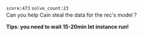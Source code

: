 `score:473` `solve_count:23`    
Can you help Cain steal the data for the rec's model？

**Tips: you need to wait 15-20min let instance run!**
